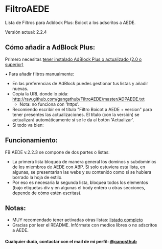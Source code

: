 FiltroAEDE
==========

Lista de Filtros para Adblock Plus: Boicot a los adscritos a AEDE.

Versión actual: 2.2.4


Cómo añadir a AdBlock Plus:
----------

Primero necesitas [tener instalado AdBlock Plus o actualizado (2.0 o superior)]

• Para añadir filtros manualmente:

- En las preferencias de AdBlock puedes gestionar tus listas y añadir nuevas. 
- Copia la URL donde lo pida: http://raw.github.com/gangsthub/FiltroAEDE/master/ADPAEDE.txt
    - Nota: no funciona con 'https'.
- Recomiendo escribir en el título "Filtro Boicot a AEDE + version" para tener presentes las actualizaciones. El título (con la versión) se actualizará automáticamente si se le da al botón 'Actualizar'.
- Si todo va bien:


Funcionamiento:
----------

FB AEDE v.2.2.3 se compone de dos partes o listas:

- La primera lista bloquea de manera general los dominos y subdominios de los miembros de AEDE con ABP. Si solo estuviera esta lista, en algunas, se presentarían las webs y su contenido como si se hubiera borrado la hoja de estilo.
- Por eso es necesaria la segunda lista, bloquea todos los elementos (bajo etiquetas div y en algunas el body entero u otras secciones, depende de cómo estén escritas).


Notas:
----------
- MUY recomendado tener activadas otras listas: [listado completo]
- Gracias por leer el README. Infórmate con medios libres o no adscritos a AEDE.



#### Cualquier duda, contactar con el mail de mi perfil: [@gangsthub]

[tener instalado AdBlock Plus o actualizado (2.0 o superior)]:https://adblockplus.org/es
[@gangsthub]:https://github.com/gangsthub
[listado completo]:https://adblockplus.org/en/subscriptions


